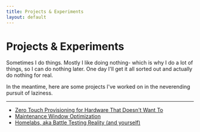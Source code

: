 ```yaml
---
title: Projects & Experiments
layout: default
---
```


# Projects & Experiments

Sometimes I do things. Mostly I like doing nothing- which is why I do a lot of things, so I can do nothing later.
One day I'll get it all sorted out and actually do nothing for real.

In the meantime, here are some projects I've worked on in the neverending pursuit of laziness.

---
- [Zero Touch Provisioning for Hardware That Doesn't Want To](zero-touch.md)
- [Maintenance Window Optimization](maintenance-window-optimizing.md)
- [Homelabs, aka Battle Testing Reality (and yourself)](homelab-intro.md)
